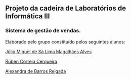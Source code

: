 ## Projeto da cadeira de **Laboratórios de Informática III** 

### Sistema de gestão de vendas.

Elaborado pelo grupo constituído pelos seguintes alunos:

[Júlio Miguel de Sá Lima Magalhães Alves](https://github.com/juliomiguelalves) 

[Rúben Correia Cerqueira](https://github.com/Elstryker)

[Alexandra de Barros Reigada](https://github.com/Alexandra2899) 

